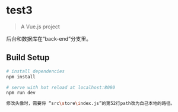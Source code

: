 # test3

> A Vue.js project

后台和数据库在“back-end”分支里。

## Build Setup

``` bash
# install dependencies
npm install

# serve with hot reload at localhost:8080
npm run dev

修改头像时，需要将 “src\store\index.js”的第52行path改为自己本地的路径。
